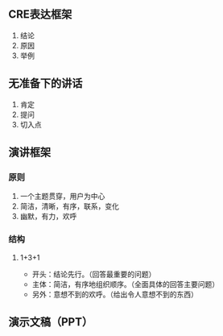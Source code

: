 
## CRE表达框架

1. 结论
2. 原因
3. 举例

## 无准备下的讲话

1. 肯定
2. 提问
3. 切入点

## 演讲框架

### 原则

1. 一个主题贯穿，用户为中心
2. 简洁，清晰，有序，联系，变化
3. 幽默，有力，欢呼

### 结构

1. 1+3+1

	- 开头：结论先行。（回答最重要的问题）
	- 主体：简洁，有序地组织顺序。（全面具体的回答主要问题）
	- 另外：意想不到的欢呼。（给出令人意想不到的东西）

## 演示文稿（PPT）



